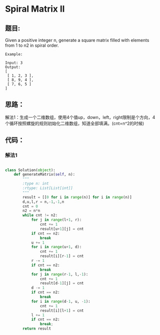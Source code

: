 # Spiral Matrix II

## 题目:

Given a positive integer n, generate a square matrix filled with elements from 1 to n2 in spiral order.

```
Example:

Input: 3
Output:
[
 [ 1, 2, 3 ],
 [ 8, 9, 4 ],
 [ 7, 6, 5 ]
]
```

## 思路：
  
  解法1：生成一个二维数组，使用4个值up，down，left，right限制是个方向，4个循环按照螺旋的规则初始化二维数组，知道全部填满。(cnt=n^2的时候)
  
## 代码：

### 解法1
```python

class Solution(object):
    def generateMatrix(self, n):
        """
        :type n: int
        :rtype: List[List[int]]
        """
        result = [[0 for i in range(n)] for i in range(n)]
        d,u,l,r = n,-1,-1,n
        cnt = 0
        n2 = n*n
        while cnt != n2:
            for j in range(l+1, r):
                cnt += 1
                result[u+1][j] = cnt
            if cnt == n2:
                break
            u += 1
            for i in range(u+1, d):
                cnt += 1
                result[i][r-1] = cnt
            r -= 1
            if cnt == n2:
                break
            for j in range(r-1, l,-1):
                cnt += 1
                result[d-1][j] = cnt
            d -= 1
            if cnt == n2:
                break
            for i in range(d-1, u, -1):
                cnt += 1
                result[i][l+1] = cnt
            l += 1
            if cnt == n2:
                break;
        return result
        
```

